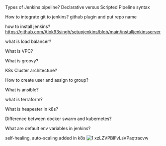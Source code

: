 Types of Jenkins pipeline?
Declarative versus Scripted Pipeline syntax

How to integrate git to jenkins?
github plugin and put repo name

how to install jenkins?
https://github.com/Alok93singh/setupjenkins/blob/main/installjenkinsserver

what is load balancer?

What is VPC?

What is groovy?

K8s Cluster architecture?

How to create user and assign to group?

What is ansible?

what is terraform?

What is heapester in k8s?

Difference between docker swarm and kubernetes?

What are default env variables in jenkins?

self-healing, auto-scaling  added in k8s
![1 xzLZVPBlFvLsVPaqtracvw](https://user-images.githubusercontent.com/26188522/234952427-d4498463-6b10-4076-9e70-c701295e1cf3.png)
